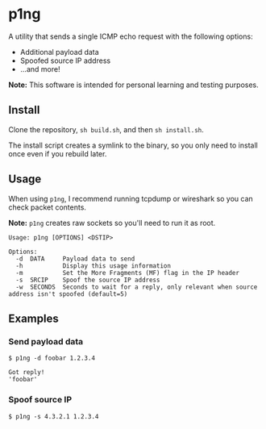 # p1ng

A utility that sends a single ICMP echo request with the following options:
* Additional payload data
* Spoofed source IP address
* ...and more!

**Note:** This software is intended for personal learning and testing purposes.

## Install

Clone the repository, `sh build.sh`, and then `sh install.sh`.

The install script creates a symlink to the binary, so you only need to install once even if you rebuild later.

## Usage

When using `p1ng`, I recommend running tcpdump or wireshark so you can check packet contents.

**Note:** `p1ng` creates raw sockets so you'll need to run it as root.

```
Usage: p1ng [OPTIONS] <DSTIP>

Options:
  -d  DATA     Payload data to send
  -h           Display this usage information
  -m           Set the More Fragments (MF) flag in the IP header
  -s  SRCIP    Spoof the source IP address
  -w  SECONDS  Seconds to wait for a reply, only relevant when source address isn't spoofed (default=5)
```

## Examples

### Send payload data

```
$ p1ng -d foobar 1.2.3.4

Got reply!
'foobar'
```

### Spoof source IP

```
$ p1ng -s 4.3.2.1 1.2.3.4
```
